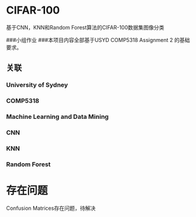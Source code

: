 # CIFAR-100
基于CNN，KNN和Random Forest算法的CIFAR-100数据集图像分类

###小组作业
###本项目内容全部基于USYD COMP5318 Assignment 2 的基础要求。

## 关联
### University of Sydney
### COMP5318
### Machine Learning and Data Mining
### CNN
### KNN
### Random Forest

# 存在问题
Confusion Matrices存在问题，待解决

